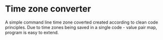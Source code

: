 # Time zone converter

A simple command line time zone coverted created according to clean code principles.
Due to time zones being saved in a single code - value pair map, program is easy to extend. 
